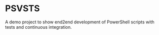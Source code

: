 # PSVSTS
A demo project to show end2end development of PowerShell scripts with tests and continuous integration.
